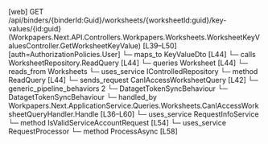 [web] GET /api/binders/{binderId:Guid}/worksheets/{worksheetId:guid}/key-values/{id:guid}  (Workpapers.Next.API.Controllers.Workpapers.Worksheets.WorksheetKeyValuesController.GetWorksheetKeyValue)  [L39–L50] [auth=AuthorizationPolicies.User]
  └─ maps_to KeyValueDto [L44]
  └─ calls WorksheetRepository.ReadQuery [L44]
  └─ queries Worksheet [L44]
    └─ reads_from Worksheets
  └─ uses_service IControlledRepository<Worksheet>
    └─ method ReadQuery [L44]
  └─ sends_request CanIAccessWorksheetQuery [L42]
    └─ generic_pipeline_behaviors 2
      └─ DatagetTokenSyncBehaviour
      └─ DatagetTokenSyncBehaviour
    └─ handled_by Workpapers.Next.ApplicationService.Queries.Worksheets.CanIAccessWorksheetQueryHandler.Handle [L36–L60]
      └─ uses_service RequestInfoService
        └─ method IsValidServiceAccountRequest [L54]
      └─ uses_service RequestProcessor
        └─ method ProcessAsync [L58]


